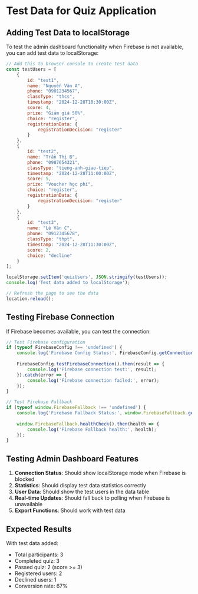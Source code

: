 # Test Data for Quiz Application

## Adding Test Data to localStorage

To test the admin dashboard functionality when Firebase is not available, you can add test data to localStorage:

```javascript
// Add this to browser console to create test data
const testUsers = [
    {
        id: "test1",
        name: "Nguyễn Văn A",
        phone: "0901234567",
        classType: "thcs",
        timestamp: "2024-12-28T10:30:00Z",
        score: 4,
        prize: "Giảm giá 50%",
        choice: "register",
        registrationData: {
            registrationDecision: "register"
        }
    },
    {
        id: "test2", 
        name: "Trần Thị B",
        phone: "0987654321",
        classType: "tieng-anh-giao-tiep",
        timestamp: "2024-12-28T11:00:00Z",
        score: 5,
        prize: "Voucher học phí",
        choice: "register",
        registrationData: {
            registrationDecision: "register"
        }
    },
    {
        id: "test3",
        name: "Lê Văn C", 
        phone: "0912345678",
        classType: "thpt",
        timestamp: "2024-12-28T11:30:00Z",
        score: 2,
        choice: "decline"
    }
];

localStorage.setItem('quizUsers', JSON.stringify(testUsers));
console.log('Test data added to localStorage');

// Refresh the page to see the data
location.reload();
```

## Testing Firebase Connection

If Firebase becomes available, you can test the connection:

```javascript
// Test Firebase configuration
if (typeof FirebaseConfig !== 'undefined') {
    console.log('Firebase Config Status:', FirebaseConfig.getConnectionStatus());
    
    FirebaseConfig.testFirebaseConnection().then(result => {
        console.log('Firebase connection test:', result);
    }).catch(error => {
        console.log('Firebase connection failed:', error);
    });
}

// Test Firebase Fallback
if (typeof window.FirebaseFallback !== 'undefined') {
    console.log('Firebase Fallback Status:', window.FirebaseFallback.getConnectionStatus());
    
    window.FirebaseFallback.healthCheck().then(health => {
        console.log('Firebase Fallback health:', health);
    });
}
```

## Testing Admin Dashboard Features

1. **Connection Status**: Should show localStorage mode when Firebase is blocked
2. **Statistics**: Should display test data statistics correctly
3. **User Data**: Should show the test users in the data table
4. **Real-time Updates**: Should fall back to polling when Firebase is unavailable
5. **Export Functions**: Should work with test data

## Expected Results

With test data added:
- Total participants: 3
- Completed quiz: 3
- Passed quiz: 2 (score >= 3)
- Registered users: 2
- Declined users: 1
- Conversion rate: 67%